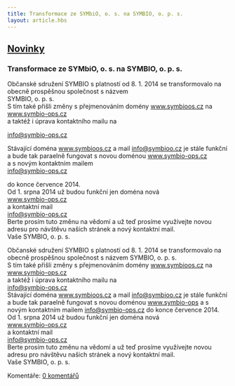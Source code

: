 ```yaml
---
title: Transformace ze SYMbiO, o. s. na SYMBIO, o. p. s.
layout: article.hbs
---
```

## [Novinky](index.php)

### Transformace ze SYMbiO, o. s. na SYMBIO, o. p. s.

Občanské sdružení SYMBIO s platností od 8. 1. 2014 se transformovalo na obecně prospěšnou společnost s názvem  
SYMBIO, o. p. s.  
S tím také přišli změny s přejmenováním domény www.symbioos.cz na  
www.symbio-ops.cz  
a taktéž i úprava kontaktního mailu na  
  
[info@symbio-ops.cz](mailform.php?mail=info@symbio-ops.cz)  
  
Stávající doména www.symbioos.cz a mail [info@symbioo.cz](mailform.php?mail=info@symbioo.cz) je stále funkční a bude tak paraelně fungovat s novou doménou www.symbio-ops.cz  
a s novým kontaktním mailem  
[info@symbio-ops.cz](mailform.php?mail=info@symbio-ops.cz)  
  
do konce července 2014.  
Od 1. srpna 2014 už budou funkční jen doména nová  
www.symbio-ops.cz  
a kontaktní mail  
[info@symbio-ops.cz](mailform.php?mail=info@symbio-ops.cz)  
Berte prosím tuto změnu na vědomí a už teď prosíme využívejte novou adresu pro návštěvu našich stránek a nový kontaktní mail.  
Vaše SYMBIO, o. p. s.  
  
  
  
  
  
  
  
  
  
  
  
  
  
Občanské sdružení SYMBIO s platností od 8. 1. 2014 se transformovalo na obecně prospěšnou společnost s názvem SYMBIO, o. p. s.  
S tím také přišli změny s přejmenováním domény www.symbioos.cz na  
www.symbio-ops.cz  
a taktéž i úprava kontaktního mailu na  
[info@symbio-ops.cz](mailform.php?mail=info@symbio-ops.cz)  
Stávající doména www.symbioos.cz a mail [info@symbioo.cz](mailform.php?mail=info@symbioo.cz) je stále funkční a bude tak paraelně fungovat s novou doménou www.symbio-ops a s novým kontaktním mailem [info@symbio-ops.cz](mailform.php?mail=info@symbio-ops.cz) do konce července 2014.  
Od 1. srpna 2014 už budou funkční jen doména nová  
www.symbio-ops.cz  
a kontaktní mail  
[info@symbio-ops.cz](mailform.php?mail=info@symbio-ops.cz)  
Berte prosím tuto změnu na vědomí a už teď prosíme využívejte novou adresu pro návštěvu našich stránek a nový kontaktní mail.  
Vaše SYMBIO, o. p. s.

  
  

Komentáře: [0 komentářů](komentare.php?typ2=0&id=43)